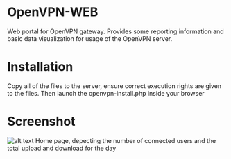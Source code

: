 # OpenVPN-WEB
Web portal for OpenVPN gateway. Provides some reporting information and basic data visualization for usage of the OpenVPN server.

# Installation
Copy all of the files to the server, ensure correct execution rights are given to the files. Then launch the openvpn-install.php inside your browser

# Screenshot
![alt text](https://github.com/viperman1271/openvpn-web/documentation/Screenshot.jpg "Screenshot")
Home page, depecting the number of connected users and the total upload and download for the day